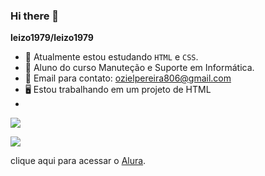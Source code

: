 ### Hi there 👋


**leizo1979/leizo1979** 


- 🔭 Atualmente estou estudando `HTML` e `CSS`.
- 🧑 Aluno do curso Manuteção e Suporte em Informática.
- 📧 Email para contato: ozielpereira806@gmail.com
- 🖥️ Estou trabalhando em um projeto de HTML
- 

  ![](https://media.tenor.com/41I-iMyClCgAAAAM/programmer-programming.gif)
  
  ![](https://media.tenor.com/TQrQ6tmnlbMAAAAM/happy-programmer.gif)
  
  clique aqui para acessar o [Alura](https://www.alura.com.br).

